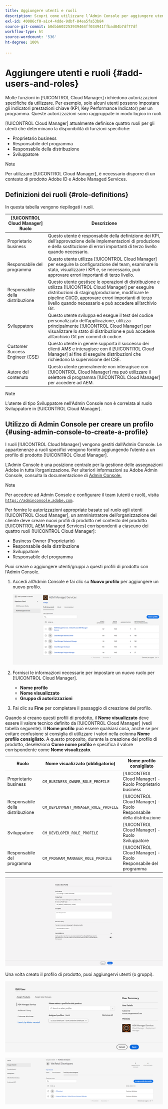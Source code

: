 ```yaml
---
title: Aggiungere utenti e ruoli
description: Scopri come utilizzare l’Admin Console per aggiungere utenti e ruoli e creare profili.
exl-id: 40086cf0-a1c4-4dde-9dbf-84ea5fa53b84
source-git-commit: b0dbb602253939464ff034941ffbad84b7df77df
workflow-type: ht
source-wordcount: '536'
ht-degree: 100%

---
```



# Aggiungere utenti e ruoli {#add-users-and-roles}

Molte funzioni in [!UICONTROL Cloud Manager] richiedono autorizzazioni specifiche da utilizzare. Per esempio, solo alcuni utenti possono impostare gli indicatori prestazioni chiave (KPI, Key Performance Indicator) per un programma. Queste autorizzazioni sono raggruppate in modo logico in ruoli.

[!UICONTROL Cloud Manager] attualmente definisce quattro ruoli per gli utenti che determinano la disponibilità di funzioni specifiche:

* Proprietario business
* Responsabile del programma
* Responsabile della distribuzione
* Sviluppatore

>[!NOTE]
>
>Per utilizzare [!UICONTROL Cloud Manager], è necessario disporre di un contesto di prodotto Adobe ID e Adobe Managed Services.

## Definizioni dei ruoli {#role-definitions}

In questa tabella vengono riepilogati i ruoli.

| [!UICONTROL Cloud Manager] Ruolo | Descrizione |
|--- |--- |
| Proprietario business | Questo utente è responsabile della definizione dei KPI, dell’approvazione delle implementazioni di produzione e della sostituzione di errori importanti di terzo livello quando necessario. |
| Responsabile del programma | Questo utente utilizza [!UICONTROL Cloud Manager] per eseguire la configurazione del team, esaminare lo stato, visualizzare i KPI e, se necessario, può approvare errori importanti di terzo livello. |
| Responsabile della distribuzione | Questo utente gestisce le operazioni di distribuzione e utilizza [!UICONTROL Cloud Manager] per eseguire distribuzioni di staging/produzione, modificare le pipeline CI/CD, approvare errori importanti di terzo livello quando necessario e può accedere all’archivio Git. |
| Sviluppatore | Questo utente sviluppa ed esegue il test del codice personalizzato dell’applicazione, utilizza principalmente [!UICONTROL Cloud Manager] per visualizzare lo stato di distribuzione e può accedere all’archivio Git per commit di codice. |
| Customer Success Engineer (CSE) | Questo utente in genere supporta il successo dei clienti AMS e interagisce con il [!UICONTROL Cloud Manager] al fine di eseguire distribuzioni che richiedono la supervisione del CSE. |
| Autore del contenuto | Questo utente generalmente non interagisce con [!UICONTROL Cloud Manager] ma può utilizzare il selettore di programma [!UICONTROL Cloud Manager] per accedere ad AEM. |

>[!NOTE]
>
>L’utente di tipo Sviluppatore nell’Admin Console non è correlata al ruolo Sviluppatore in [!UICONTROL Cloud Manager].

## Utilizzo di Admin Console per creare un profilo {#using-admin-console-to-create-a-profile}

I ruoli [!UICONTROL Cloud Manager] vengono gestiti dall’Admin Console. Le appartenenze a ruoli specifici vengono fornite aggiungendo l’utente a un profilo di prodotto [!UICONTROL Cloud Manager].

L’Admin Console è una posizione centrale per la gestione delle assegnazioni Adobe in tutta l’organizzazione. Per ulteriori informazioni su Adobe Admin Console, consulta la documentazione di [Admin Console.](https://helpx.adobe.com/it/enterprise/using/admin-console.html)

>[!NOTE]
>
>Per accedere ad Admin Console e configurare il team (utenti e ruoli), visita [`https://adminconsole.adobe.com`](https://adminconsole.adobe.com).

Per fornire le autorizzazioni appropriate basate sul ruolo agli utenti [!UICONTROL Cloud Manager], un amministratore dell’organizzazione del cliente deve creare nuovi profili di prodotto nel contesto del prodotto [!UICONTROL AEM Managed Services] corrispondenti a ciascuno dei quattro ruoli [!UICONTROL Cloud Manager]:

* Business Owner (Proprietario)
* Responsabile della distribuzione
* Sviluppatore
* Responsabile del programma

Puoi creare o aggiungere utenti/gruppi a questi profili di prodotto con l’Admin Console.

1. Accedi all’Admin Console e fai clic su **Nuovo profilo** per aggiungere un nuovo profilo.

   ![Nuovo profilo](/help/assets/admin_console_roles-1.png)

1. Fornisci le informazioni necessarie per impostare un nuovo ruolo per [!UICONTROL Cloud Manager].

   * **Nome profilo**
   * **Nome visualizzato**
   * **Gruppo di autorizzazioni**

1. Fai clic su **Fine** per completare il passaggio di creazione del profilo.

Quando si creano questi profili di prodotto, il **Nome visualizzato** deve essere il valore tecnico definito da [!UICONTROL Cloud Manager] (vedi tabella seguente). Il **Nome profilo** può essere qualsiasi cosa, anche se per evitare confusione si consiglia di utilizzare i valori nella colonna **Nome profilo consigliato**. A questo proposito, durante la creazione del profilo di prodotto, deseleziona **Come nome profilo** e specifica il valore corrispondente come **Nome visualizzato**.

| **Ruolo** | **Nome visualizzato (obbligatorio)** | **Nome profilo consigliato** |
|---|---|---|
| Proprietario business | `CM_BUSINESS_OWNER_ROLE_PROFILE` | [!UICONTROL Cloud Manager] - Ruolo Proprietario business |
| Responsabile della distribuzione | `CM_DEPLOYMENT_MANAGER_ROLE_PROFILE` | [!UICONTROL Cloud Manager] - Ruolo Responsabile della distribuzione |
| Sviluppatore | `CM_DEVELOPER_ROLE_PROFILE` | [!UICONTROL Cloud Manager] - Ruolo Sviluppatore |
| Responsabile del programma | `CM_PROGRAM_MANAGER_ROLE_PROFILE` | [!UICONTROL Cloud Manager] - Ruolo Responsabile del programma |

![Crea un nuovo profilo](/help/assets/screen_shot_2018-05-04at171819.png)

Una volta creato il profilo di prodotto, puoi aggiungervi utenti (o gruppi).

![Modifica utente](/help/assets/image2018-4-9_15-19-26.png)

![Gruppi utenti](/help/assets/image2018-4-9_15-16-47.png)
